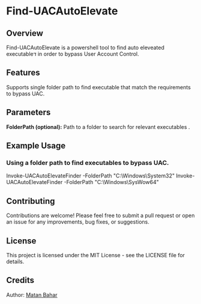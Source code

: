# Find-UACAutoElevate

## Overview

Find-UACAutoElevate is a powershell tool to find auto eleveated executableד in order to bypass User Account Control.

## Features

Supports single folder path to find executable that match the requirements to bypass UAC.

## Parameters

**FolderPath (optional):** Path to a folder to search for relevant executables .

## Example Usage
### Using a folder path to find executables to bypass UAC.
Invoke-UACAutoElevateFinder -FolderPath "C:\Windows\System32"
Invoke-UACAutoElevateFinder -FolderPath "C:\Windows\SysWow64"

## Contributing
Contributions are welcome! Please feel free to submit a pull request or open an issue for any improvements, bug fixes, or suggestions.

## License
This project is licensed under the MIT License - see the LICENSE file for details.

## Credits
Author: [Matan Bahar](https://www.linkedin.com/in/matan-bahar-66460a1b0/)
